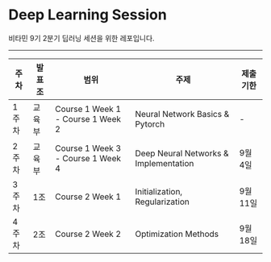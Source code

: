 # Deep Learning Session
비타민 9기 2분기 딥러닝 세션을 위한 레포입니다. 

---------

| 주차  | 발표 조   | 범위                                | 주제                                   | 제출기한 |
|-----|--------|-----------------------------------|--------------------------------------|----------|
| 1주차 | 교육부    | Course 1 Week 1 - Course 1 Week 2 | Neural Network Basics & Pytorch      | -    |
| 2주차 | 교육부    | Course 1 Week 3 - Course 1 Week 4 | Deep Neural Networks & Implementation | 9월 4일 |
| 3주차 | 1조     | Course 2 Week 1                    |  Initialization, Regularization  | 9월 11일 |
| 4주차 | 2조     | Course 2 Week 2                    |  Optimization Methods  | 9월 18일  |
